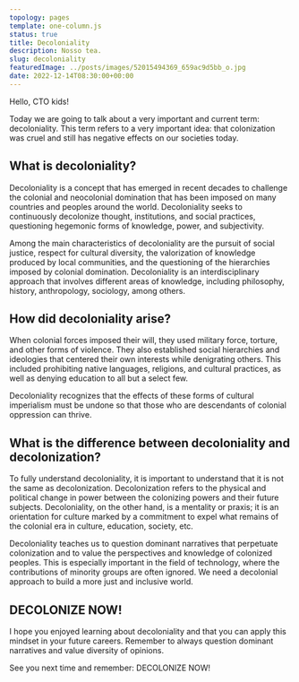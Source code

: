 ```yaml
---
topology: pages
template: one-column.js
status: true
title: Decoloniality
description: Nosso tea.
slug: decoloniality
featuredImage: ../posts/images/52015494369_659ac9d5bb_o.jpg
date: 2022-12-14T08:30:00+00:00
---
```


Hello, CTO kids!

Today we are going to talk about a very important and current term: decoloniality. This term refers to a very important idea: that colonization was cruel and still has negative effects on our societies today.

## What is decoloniality?

Decoloniality is a concept that has emerged in recent decades to challenge the colonial and neocolonial domination that has been imposed on many countries and peoples around the world. Decoloniality seeks to continuously decolonize thought, institutions, and social practices, questioning hegemonic forms of knowledge, power, and subjectivity.

Among the main characteristics of decoloniality are the pursuit of social justice, respect for cultural diversity, the valorization of knowledge produced by local communities, and the questioning of the hierarchies imposed by colonial domination. Decoloniality is an interdisciplinary approach that involves different areas of knowledge, including philosophy, history, anthropology, sociology, among others.

## How did decoloniality arise?

When colonial forces imposed their will, they used military force, torture, and other forms of violence. They also established social hierarchies and ideologies that centered their own interests while denigrating others. This included prohibiting native languages, religions, and cultural practices, as well as denying education to all but a select few.

Decoloniality recognizes that the effects of these forms of cultural imperialism must be undone so that those who are descendants of colonial oppression can thrive.

## What is the difference between decoloniality and decolonization?

To fully understand decoloniality, it is important to understand that it is not the same as decolonization. Decolonization refers to the physical and political change in power between the colonizing powers and their future subjects. Decoloniality, on the other hand, is a mentality or praxis; it is an orientation for culture marked by a commitment to expel what remains of the colonial era in culture, education, society, etc.

Decoloniality teaches us to question dominant narratives that perpetuate colonization and to value the perspectives and knowledge of colonized peoples. This is especially important in the field of technology, where the contributions of minority groups are often ignored. We need a decolonial approach to build a more just and inclusive world.

## DECOLONIZE NOW!

I hope you enjoyed learning about decoloniality and that you can apply this mindset in your future careers. Remember to always question dominant narratives and value diversity of opinions.

See you next time and remember: DECOLONIZE NOW!
